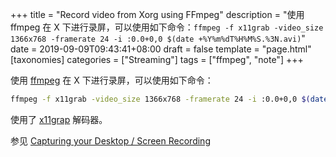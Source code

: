+++
title = "Record video from Xorg using FFmpeg"
description = "使用 ffmpeg 在 X 下进行录屏，可以使用如下命令：`ffmpeg -f x11grab -video_size 1366x768 -framerate 24 -i :0.0+0,0 $(date +%Y%m%dT%H%M%S.%3N.avi)`"
date = 2019-09-09T09:43:41+08:00
draft = false
template = "page.html"
[taxonomies]
categories =  ["Streaming"]
tags = ["ffmpeg", "note"]
+++

使用 [ffmpeg](https://ffmpeg.org/ffmpeg.html) 在 X 下进行录屏，可以使用如下命令：

```sh
ffmpeg -f x11grab -video_size 1366x768 -framerate 24 -i :0.0+0,0 $(date +%Y%m%dT%H%M%S.%3N.avi)
```

使用了 [x11grap](https://ffmpeg.org/ffmpeg-devices.html#x11grab) 解码器。

参见 [Capturing your Desktop / Screen Recording](https://trac.ffmpeg.org/wiki/Capture/Desktop)
